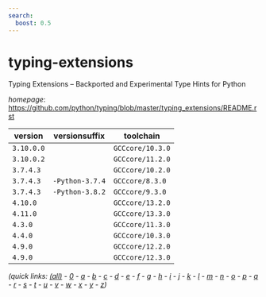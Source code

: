 ```yaml
---
search:
  boost: 0.5
---
```

# typing-extensions

Typing Extensions – Backported and Experimental Type Hints for Python

*homepage*: <https://github.com/python/typing/blob/master/typing_extensions/README.rst>

version | versionsuffix | toolchain
--------|---------------|----------
``3.10.0.0`` |  | ``GCCcore/10.3.0``
``3.10.0.2`` |  | ``GCCcore/11.2.0``
``3.7.4.3`` |  | ``GCCcore/10.2.0``
``3.7.4.3`` | ``-Python-3.7.4`` | ``GCCcore/8.3.0``
``3.7.4.3`` | ``-Python-3.8.2`` | ``GCCcore/9.3.0``
``4.10.0`` |  | ``GCCcore/13.2.0``
``4.11.0`` |  | ``GCCcore/13.3.0``
``4.3.0`` |  | ``GCCcore/11.3.0``
``4.4.0`` |  | ``GCCcore/10.3.0``
``4.9.0`` |  | ``GCCcore/12.2.0``
``4.9.0`` |  | ``GCCcore/12.3.0``


*(quick links: [(all)](../index.md) - [0](../0/index.md) - [a](../a/index.md) - [b](../b/index.md) - [c](../c/index.md) - [d](../d/index.md) - [e](../e/index.md) - [f](../f/index.md) - [g](../g/index.md) - [h](../h/index.md) - [i](../i/index.md) - [j](../j/index.md) - [k](../k/index.md) - [l](../l/index.md) - [m](../m/index.md) - [n](../n/index.md) - [o](../o/index.md) - [p](../p/index.md) - [q](../q/index.md) - [r](../r/index.md) - [s](../s/index.md) - [t](../t/index.md) - [u](../u/index.md) - [v](../v/index.md) - [w](../w/index.md) - [x](../x/index.md) - [y](../y/index.md) - [z](../z/index.md))*

